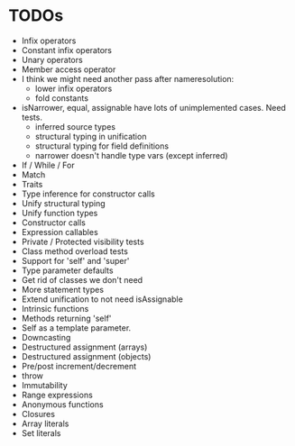 # TODOs

* Infix operators
* Constant infix operators
* Unary operators
* Member access operator
* I think we might need another pass after nameresolution:
  * lower infix operators
  * fold constants
* isNarrower, equal, assignable have lots of unimplemented cases. Need tests.
  * inferred source types
  * structural typing in unification
  * structural typing for field definitions
  * narrower doesn't handle type vars (except inferred)
* If / While / For
* Match
* Traits
* Type inference for constructor calls
* Unify structural typing
* Unify function types
* Constructor calls
* Expression callables
* Private / Protected visibility tests
* Class method overload tests
* Support for 'self' and 'super'
* Type parameter defaults
* Get rid of classes we don't need
* More statement types
* Extend unification to not need isAssignable
* Intrinsic functions
* Methods returning 'self'
* Self as a template parameter.
* Downcasting
* Destructured assignment (arrays)
* Destructured assignment (objects)
* Pre/post increment/decrement
* throw
* Immutability
* Range expressions
* Anonymous functions
* Closures
* Array literals
* Set literals
